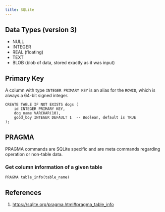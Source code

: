 ```yaml
---
title: SQLite
---
```


## Data Types (version 3)

- NULL
- INTEGER
- REAL (floating)
- TEXT
- BLOB (blob of data, stored exactly as it was input)

## Primary Key

A column with type `INTEGER PRIMARY KEY` is an alias for the `ROWID`, which is always a 64-bit signed integer.

```sqlite
CREATE TABLE IF NOT EXISTS dogs (
	id INTEGER PRIMARY KEY,
	dog_name VARCHAR(10),
	good_boy INTEGER DEFAULT 1  -- Boolean, default is TRUE
);
```

## PRAGMA

PRAGMA commands are SQLite specific and are meta commands regarding operation or non-table data.

### Get column information of a given table

```sqlite
PRAGMA table_info(table_name)
```

## References

1. https://sqlite.org/pragma.html#pragma_table_info